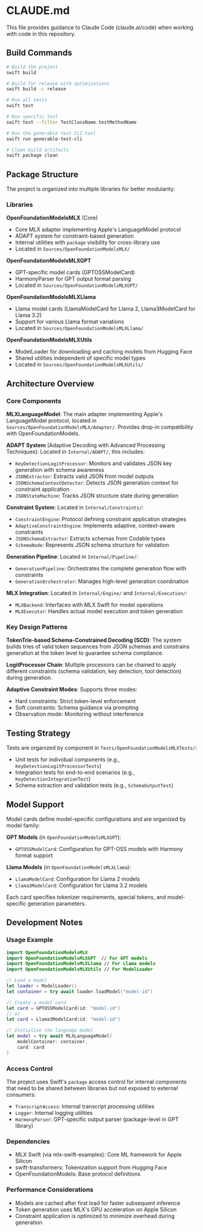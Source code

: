 # CLAUDE.md

This file provides guidance to Claude Code (claude.ai/code) when working with code in this repository.

## Build Commands

```bash
# Build the project
swift build

# Build for release with optimizations
swift build -c release

# Run all tests
swift test

# Run specific test
swift test --filter TestClassName.testMethodName

# Run the generable test CLI tool
swift run generable-test-cli

# Clean build artifacts
swift package clean
```

## Package Structure

The project is organized into multiple libraries for better modularity:

### Libraries

**OpenFoundationModelsMLX** (Core)
- Core MLX adapter implementing Apple's LanguageModel protocol
- ADAPT system for constraint-based generation
- Internal utilities with `package` visibility for cross-library use
- Located in `Sources/OpenFoundationModelsMLX/`

**OpenFoundationModelsMLXGPT**
- GPT-specific model cards (GPTOSSModelCard)
- HarmonyParser for GPT output format parsing
- Located in `Sources/OpenFoundationModelsMLXGPT/`

**OpenFoundationModelsMLXLlama**
- Llama model cards (LlamaModelCard for Llama 2, Llama3ModelCard for Llama 3.2)
- Support for various Llama format variations
- Located in `Sources/OpenFoundationModelsMLXLlama/`

**OpenFoundationModelsMLXUtils**
- ModelLoader for downloading and caching models from Hugging Face
- Shared utilities independent of specific model types
- Located in `Sources/OpenFoundationModelsMLXUtils/`

## Architecture Overview

### Core Components

**MLXLanguageModel**: The main adapter implementing Apple's LanguageModel protocol, located in `Sources/OpenFoundationModelsMLX/Adapter/`. Provides drop-in compatibility with OpenFoundationModels.

**ADAPT System** (Adaptive Decoding with Advanced Processing Techniques): Located in `Internal/ADAPT/`, this includes:
- `KeyDetectionLogitProcessor`: Monitors and validates JSON key generation with schema awareness
- `JSONExtractor`: Extracts valid JSON from model outputs
- `JSONSchemaContextDetector`: Detects JSON generation context for constraint application
- `JSONStateMachine`: Tracks JSON structure state during generation

**Constraint System**: Located in `Internal/Constraints/`:
- `ConstraintEngine`: Protocol defining constraint application strategies
- `AdaptiveConstraintEngine`: Implements adaptive, context-aware constraints
- `JSONSchemaExtractor`: Extracts schemas from Codable types
- `SchemaNode`: Represents JSON schema structure for validation

**Generation Pipeline**: Located in `Internal/Pipeline/`:
- `GenerationPipeline`: Orchestrates the complete generation flow with constraints
- `GenerationOrchestrator`: Manages high-level generation coordination

**MLX Integration**: Located in `Internal/Engine/` and `Internal/Execution/`:
- `MLXBackend`: Interfaces with MLX Swift for model operations
- `MLXExecutor`: Handles actual model execution and token generation

### Key Design Patterns

**TokenTrie-based Schema-Constrained Decoding (SCD)**: The system builds tries of valid token sequences from JSON schemas and constrains generation at the token level to guarantee schema compliance.

**LogitProcessor Chain**: Multiple processors can be chained to apply different constraints (schema validation, key detection, tool detection) during generation.

**Adaptive Constraint Modes**: Supports three modes:
- Hard constraints: Strict token-level enforcement
- Soft constraints: Schema guidance via prompting
- Observation mode: Monitoring without interference

## Testing Strategy

Tests are organized by component in `Tests/OpenFoundationModelsMLXTests/`:
- Unit tests for individual components (e.g., `KeyDetectionLogitProcessorTests`)
- Integration tests for end-to-end scenarios (e.g., `KeyDetectionIntegrationTest`)
- Schema extraction and validation tests (e.g., `SchemaOutputTest`)

## Model Support

Model cards define model-specific configurations and are organized by model family:

**GPT Models** (in `OpenFoundationModelsMLXGPT`):
- `GPTOSSModelCard`: Configuration for GPT-OSS models with Harmony format support

**Llama Models** (in `OpenFoundationModelsMLXLlama`):
- `LlamaModelCard`: Configuration for Llama 2 models
- `Llama3ModelCard`: Configuration for Llama 3.2 models

Each card specifies tokenizer requirements, special tokens, and model-specific generation parameters.

## Development Notes

### Usage Example

```swift
import OpenFoundationModelsMLX
import OpenFoundationModelsMLXGPT  // For GPT models
import OpenFoundationModelsMLXLlama // For Llama models
import OpenFoundationModelsMLXUtils // For ModelLoader

// Load a model
let loader = ModelLoader()
let container = try await loader.loadModel("model-id")

// Create a model card
let card = GPTOSSModelCard(id: "model-id")
// or
let card = Llama3ModelCard(id: "model-id")

// Initialize the language model
let model = try await MLXLanguageModel(
    modelContainer: container,
    card: card
)
```

### Access Control

The project uses Swift's `package` access control for internal components that need to be shared between libraries but not exposed to external consumers:
- `TranscriptAccess`: Internal transcript processing utilities
- `Logger`: Internal logging utilities
- `HarmonyParser`: GPT-specific output parser (package-level in GPT library)

### Dependencies
- MLX Swift (via mlx-swift-examples): Core ML framework for Apple Silicon
- swift-transformers: Tokenization support from Hugging Face
- OpenFoundationModels: Base protocol definitions

### Performance Considerations
- Models are cached after first load for faster subsequent inference
- Token generation uses MLX's GPU acceleration on Apple Silicon
- Constraint application is optimized to minimize overhead during generation